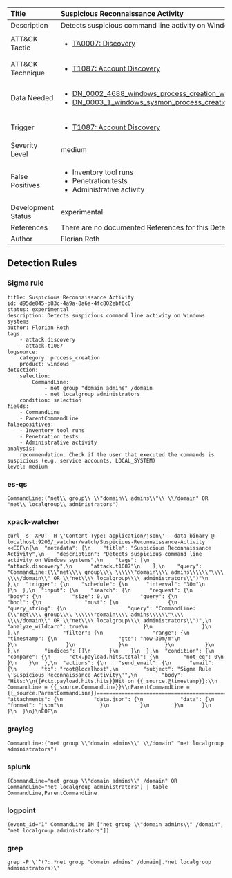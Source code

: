 | Title                | Suspicious Reconnaissance Activity                                                                                                                                                 |
|:---------------------|:------------------------------------------------------------------------------------------------------------------------------------------------------------|
| Description          | Detects suspicious command line activity on Windows systems                                                                                                                                           |
| ATT&amp;CK Tactic    |  <ul><li>[TA0007: Discovery](https://attack.mitre.org/tactics/TA0007)</li></ul>  |
| ATT&amp;CK Technique | <ul><li>[T1087: Account Discovery](https://attack.mitre.org/techniques/T1087)</li></ul>  |
| Data Needed          | <ul><li>[DN_0002_4688_windows_process_creation_with_commandline](../Data_Needed/DN_0002_4688_windows_process_creation_with_commandline.md)</li><li>[DN_0003_1_windows_sysmon_process_creation](../Data_Needed/DN_0003_1_windows_sysmon_process_creation.md)</li></ul>  |
| Trigger              | <ul><li>[T1087: Account Discovery](../Triggers/T1087.md)</li></ul>  |
| Severity Level       | medium |
| False Positives      | <ul><li>Inventory tool runs</li><li>Penetration tests</li><li>Administrative activity</li></ul>  |
| Development Status   | experimental |
| References           |  There are no documented References for this Detection Rule yet  |
| Author               | Florian Roth |


## Detection Rules

### Sigma rule

```
title: Suspicious Reconnaissance Activity
id: d95de845-b83c-4a9a-8a6a-4fc802ebf6c0
status: experimental
description: Detects suspicious command line activity on Windows systems
author: Florian Roth
tags:
    - attack.discovery
    - attack.t1087
logsource:
    category: process_creation
    product: windows
detection:
    selection:
        CommandLine:
            - net group "domain admins" /domain
            - net localgroup administrators
    condition: selection
fields:
    - CommandLine
    - ParentCommandLine
falsepositives:
    - Inventory tool runs
    - Penetration tests
    - Administrative activity
analysis:
    recommendation: Check if the user that executed the commands is suspicious (e.g. service accounts, LOCAL_SYSTEM)
level: medium

```





### es-qs
    
```
CommandLine:("net\\ group\\ \\"domain\\ admins\\"\\ \\/domain" OR "net\\ localgroup\\ administrators")
```


### xpack-watcher
    
```
curl -s -XPUT -H \'Content-Type: application/json\' --data-binary @- localhost:9200/_watcher/watch/Suspicious-Reconnaissance-Activity <<EOF\n{\n  "metadata": {\n    "title": "Suspicious Reconnaissance Activity",\n    "description": "Detects suspicious command line activity on Windows systems",\n    "tags": [\n      "attack.discovery",\n      "attack.t1087"\n    ],\n    "query": "CommandLine:(\\"net\\\\ group\\\\ \\\\\\"domain\\\\ admins\\\\\\"\\\\ \\\\/domain\\" OR \\"net\\\\ localgroup\\\\ administrators\\")"\n  },\n  "trigger": {\n    "schedule": {\n      "interval": "30m"\n    }\n  },\n  "input": {\n    "search": {\n      "request": {\n        "body": {\n          "size": 0,\n          "query": {\n            "bool": {\n              "must": [\n                {\n                  "query_string": {\n                    "query": "CommandLine:(\\"net\\\\ group\\\\ \\\\\\"domain\\\\ admins\\\\\\"\\\\ \\\\/domain\\" OR \\"net\\\\ localgroup\\\\ administrators\\")",\n                    "analyze_wildcard": true\n                  }\n                }\n              ],\n              "filter": {\n                "range": {\n                  "timestamp": {\n                    "gte": "now-30m/m"\n                  }\n                }\n              }\n            }\n          }\n        },\n        "indices": []\n      }\n    }\n  },\n  "condition": {\n    "compare": {\n      "ctx.payload.hits.total": {\n        "not_eq": 0\n      }\n    }\n  },\n  "actions": {\n    "send_email": {\n      "email": {\n        "to": "root@localhost",\n        "subject": "Sigma Rule \'Suspicious Reconnaissance Activity\'",\n        "body": "Hits:\\n{{#ctx.payload.hits.hits}}Hit on {{_source.@timestamp}}:\\n      CommandLine = {{_source.CommandLine}}\\nParentCommandLine = {{_source.ParentCommandLine}}================================================================================\\n{{/ctx.payload.hits.hits}}",\n        "attachments": {\n          "data.json": {\n            "data": {\n              "format": "json"\n            }\n          }\n        }\n      }\n    }\n  }\n}\nEOF\n
```


### graylog
    
```
CommandLine:("net group \\"domain admins\\" \\/domain" "net localgroup administrators")
```


### splunk
    
```
(CommandLine="net group \\"domain admins\\" /domain" OR CommandLine="net localgroup administrators") | table CommandLine,ParentCommandLine
```


### logpoint
    
```
(event_id="1" CommandLine IN ["net group \\"domain admins\\" /domain", "net localgroup administrators"])
```


### grep
    
```
grep -P \'^(?:.*net group "domain admins" /domain|.*net localgroup administrators)\'
```



